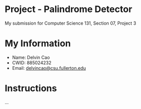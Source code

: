 # Project - Palindrome Detector

My submission for Computer Science 131, Section 07, Project 3

# My Information

* Name: Delvin Cao
* CWID: 885024232
* Email: delvincao@csu.fullerton.edu

# Instructions

...

